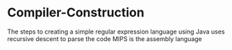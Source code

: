 Compiler-Construction
=====================

The steps to creating a simple regular expression language using Java
uses recursive descent to parse the code
MIPS is the assembly language
